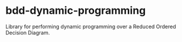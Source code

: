 # bdd-dynamic-programming
Library for performing dynamic programming over a Reduced Ordered Decision Diagram.
